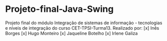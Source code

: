 # Projeto-final-Java-Swing

Projeto final do módulo Integração de sistemas de informação - tecnologias e níveis de integração do curso CET-TPSI-Turma13.
Realizado por:
  [x] Inês Borges
  [x] Hugo Monteiro
  [x] Jaqueline Botelho
  [x] Irlene Galiza

